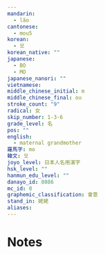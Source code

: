 ```yaml
---
mandarin:
  - lǎo
cantonese:
  - mou5
korean:
  - 모
korean_native: ""
japanese:
  - BO
  - MO
japanese_nanori: ""
vietnamese:
middle_chinese_initial: m
middle_chinese_final: ou
stroke_count: "9"
radical: 女
skip_number: 1-3-6
grade_level: 名
pos: ""
english:
  - maternal grandmother
羅馬字: mo
韓文: 모
joyo_level: 日本人名用漢字
hsk_level: ""
hanmun_edu_level: ""
danayo_id: 8086
mc_id: 0
graphemic_classification: 會意
stand_in: 姥姥
aliases:
---
```


# Notes
